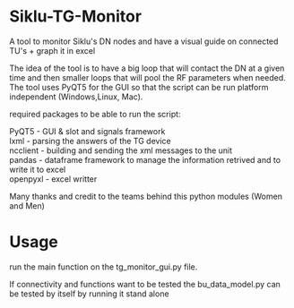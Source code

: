 # Siklu-TG-Monitor
A tool to monitor Siklu's DN nodes and have a visual guide on connected TU's + graph it in excel

The idea of the tool is to have a big loop that will contact the DN at a given time and then smaller loops that will pool the RF parameters when needed.
The tool uses PyQT5 for the GUI so that the script can be run platform independent (Windows,Linux, Mac).

required packages to be able to run the script:

PyQT5 - GUI & slot and signals framework  
lxml - parsing the answers of the TG device  
ncclient - building and sending the xml messages to the unit  
pandas - dataframe framework to manage the information retrived and to write it to excel  
openpyxl - excel writter  

Many thanks and credit to the teams behind this python modules (Women and Men)

# Usage

run the main function on the tg_monitor_gui.py file.

If connectivity and functions want to be tested the bu_data_model.py can be tested by itself by running it stand alone
